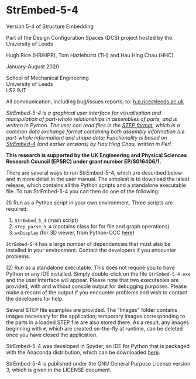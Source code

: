 # StrEmbed-5-4

Version 5-4 of Structure Embedding

Part of the Design Configuration Spaces (DCS) project hosted by the University of Leeds

Hugh Rice (HR/HPR), Tom Hazlehurst (TH) and Hau Hing Chau (HHC)

January-August 2020

School of Mechanical Engineering  
University of Leeds  
LS2 9JT

All communication, including bug/issues reports, to: h.p.rice@leeds.ac.uk

<i> StrEmbed-5-4 is a graphical user interface for visualisation and manipulation of part-whole relationships in assemblies of parts, and is written in Python. The user can read files in the [STEP format](https://en.wikipedia.org/wiki/ISO_10303-21), which is a common data exchange format containing both assembly information (i.e. part-whole information) and shape data; Functionality is based on [StrEmbed-4](https://github.com/hhchau/StrEmbed-4) (and earlier versions) by Hau Hing Chau, written in Perl.</i>  

<b>This research is supported by the UK Engineering and Physical Sciences Research Council (EPSRC) under grant number EP/S016406/1.</b>

There are several ways to run StrEmbed-5-4, which are described below and in more detail in the user manual. The simplest is to download the latest release, which contains all the Python scripts and a standalone executable file. To run StrEmbed-5-4 you can then do one of the following:

(1) Run as a Python script in your own environment. Three scripts are required:

1. ```StrEmbed_5_4``` (main script)
2. ```step_parse_5_4``` (contains class for for file and graph operations)
3. ```wxDisplay``` (for 3D viewer, from Python-OCC [here](https://github.com/tpaviot/pythonocc-core))

```StrEmbed-5-4``` has a large number of dependencies that must also be installed in your environment. Contact the developers if you encounter problems.

(2) Run as a standalone executable. This does not require you to have Python or any IDE installed. Simply double-click on the file ```StrEmbed-5-4.exe``` and the user interface will appear. Please note that two executables are provided, with and without console output for debugging purposes. Please make a record of the output if you encounter problems and wish to contact the developers for help.

Several STEP file examples are provided. The "Images" folder contains images necessary for the application; temporary images corresponding to the parts in a loaded STEP file are also stored there. As a result, any images beginning with ```#```, which are created on-the-fly at runtime, can be deleted once you have closed the application.

StrEmbed-5-4 was developed in Spyder, an IDE for Python that is packaged with the Anaconda distribution, which can be downloaded [here](https://www.anaconda.com/distribution/).

StrEmbed-5-4 is published under the GNU General Purpose License version 3, which is given in the LICENSE document.
